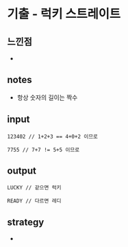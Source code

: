 # 기출 - 럭키 스트레이트

## 느낀점
* 

## notes
* 항상 숫자의 길이는 짝수

## input
```
123402 // 1+2+3 == 4+0+2 이므로
```
```
7755 // 7+7 != 5+5 이므로
```

## output
```
LUCKY // 같으면 럭키
```
```
READY // 다르면 레디
```

## strategy
* 
